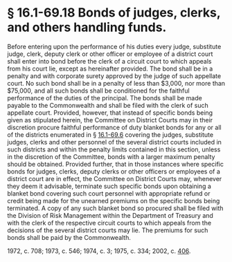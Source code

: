 # § 16.1-69.18 Bonds of judges, clerks, and others handling funds.

<p>Before entering upon the performance of his duties every judge, substitute judge, clerk, deputy clerk or other officer or employee of a district court shall enter into bond before the clerk of a circuit court to which appeals from his court lie, except as hereinafter provided. The bond shall be in a penalty and with corporate surety approved by the judge of such appellate court. No such bond shall be in a penalty of less than $3,000, nor more than $75,000, and all such bonds shall be conditioned for the faithful performance of the duties of the principal. The bonds shall be made payable to the Commonwealth and shall be filed with the clerk of such appellate court. Provided, however, that instead of specific bonds being given as stipulated herein, the Committee on District Courts may in their discretion procure faithful performance of duty blanket bonds for any or all of the districts enumerated in § <a href='http://law.lis.virginia.gov/vacode/16.1-69.6/'>16.1-69.6</a> covering the judges, substitute judges, clerks and other personnel of the several district courts included in such districts and within the penalty limits contained in this section, unless in the discretion of the Committee, bonds with a larger maximum penalty should be obtained. Provided further, that in those instances where specific bonds for judges, clerks, deputy clerks or other officers or employees of a district court are in effect, the Committee on District Courts may, whenever they deem it advisable, terminate such specific bonds upon obtaining a blanket bond covering such court personnel with appropriate refund or credit being made for the unearned premiums on the specific bonds being terminated. A copy of any such blanket bond so procured shall be filed with the Division of Risk Management within the Department of Treasury and with the clerk of the respective circuit courts to which appeals from the decisions of the several district courts may lie. The premiums for such bonds shall be paid by the Commonwealth.</p><p>1972, c. 708; 1973, c. 546; 1974, c. 3; 1975, c. 334; 2002, c. <a href='http://lis.virginia.gov/cgi-bin/legp604.exe?021+ful+CHAP0406'>406</a>.</p>